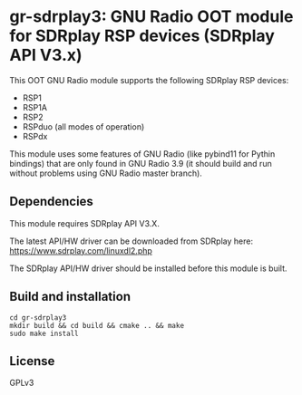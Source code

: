 # gr-sdrplay3: GNU Radio OOT module for SDRplay RSP devices (SDRplay API V3.x)

This OOT GNU Radio module supports the following SDRplay RSP devices:
  - RSP1
  - RSP1A
  - RSP2
  - RSPduo (all modes of operation)
  - RSPdx

This module uses some features of GNU Radio (like pybind11 for Pythin bindings) that are only found in GNU Radio 3.9 (it should build and run without problems using GNU Radio master branch).

## Dependencies

This module requires SDRplay API V3.X.

The latest API/HW driver can be downloaded from SDRplay here: https://www.sdrplay.com/linuxdl2.php

The SDRplay API/HW driver should be installed before this module is built.

## Build and installation

```
cd gr-sdrplay3
mkdir build && cd build && cmake .. && make
sudo make install
```

## License

GPLv3
